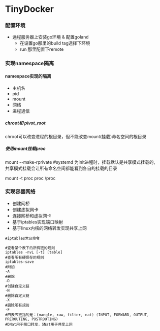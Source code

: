 # TinyDocker


### 配置环境

- 远程服务器上安装go环境 & 配置goland
    - 在设置go那里的build tag选择下环境
    - run 那里配置下remote

### 实现namespace隔离

#### namespace实现的隔离

- 主机名
- pid
- mount
- 网络
- 进程通信

##### chroot和 pivot_root

chroot可以改变进程的根目录，但不能改变mount(挂载)命名空间的根目录

##### 使用mount挂载proc
mount --make-rprivate #systemd 为init进程时，挂载默认是共享模式挂载的，共享模式挂载会让所有命名空间都能看到各自的挂载的目录

mount -t proc proc /proc

### 实现容器网络

- 创建网桥
- 创建虚拟网卡
- 连接网桥和虚拟网卡
- 基于iptables实现端口映射
- 基于linux内核的网络转发实现共享上网

```shell
#iptables常见命令

#查看某个表下的所有链的规则
iptables -nvL [-t] [table]
#查看所有硬保存的规则
iptables-save
#附加
-A
#删除
-D
#创建自定义链
-N
#删除自定义链
-X
#删除所有规则
-F
#四表五链指的是：(mangle, raw, filter, nat) (INPUT, FORWARD, OUTPUT, PREROUTING, POSTROUTING)
#DNat用于端口转发，SNat用于共享上网

```


